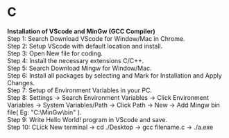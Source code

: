# C
<b>Installation of VScode and MinGw (GCC Compiler)</b>
<br>
Step 1: Search Download VScode for Window/Mac in Chrome.
<br>
Step 2: Setup VScode with default location and install.
<br>
Step 3: Open New file for coding.
<br>
Step 4: Install the necessary extensions C/C++.
<br>
Step 5: Search Download Mingw for Window/Mac.
<br>
Step 6: Install all packages by selecting and Mark for Installation and Apply Changes.
<br>
Step 7: Setup of Environment Variables in your PC.
<br>
Step 8: Settings -> Search Environment Variables -> Click Environment Variables -> System Variables/Path -> Click Path -> New -> Add Mingw bin file( Eg: "C:\MinGw\bin" ).
<br>
Step 9: Write Hello World! program in VScode and save.
<br>
Step 10: CLick New terminal -> cd ./Desktop -> gcc filename.c -> ./a.exe
